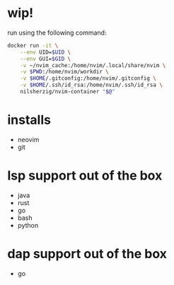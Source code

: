 # wip!

run using the following command:

```bash 
docker run -it \
    --env UID=$UID \
    --env GUI=$GID \
    -v ~/nvim_cache:/home/nvim/.local/share/nvim \
    -v $PWD:/home/nvim/workdir \
    -v $HOME/.gitconfig:/home/nvim/.gitconfig \
    -v $HOME/.ssh/id_rsa:/home/nvim/.ssh/id_rsa \
    nilsherzig/nvim-container "$@"
```

# installs

- neovim 
- git

# lsp support out of the box

- java 
- rust 
- go
- bash 
- python

# dap support out of the box

- go
